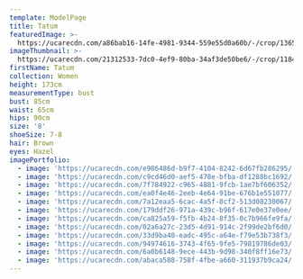 ```yaml
---
template: ModelPage
title: Tatum
featuredImage: >-
  https://ucarecdn.com/a86bab16-14fe-4981-9344-559e55d0a60b/-/crop/1365x988/0,59/-/preview/
imageThumbnail: >-
  https://ucarecdn.com/21312533-7dc0-4ef9-80ba-34af3de50be6/-/crop/1184x1436/113,5/-/preview/
firstName: Tatum
collection: Women
height: 173cm
measurementType: bust
bust: 85cm
waist: 65cm
hips: 90cm
size: '8'
shoeSize: 7-8
hair: Brown
eyes: Hazel
imagePortfolio:
  - image: 'https://ucarecdn.com/e986486d-b9f7-4104-8242-6d67fb286295/'
  - image: 'https://ucarecdn.com/c9cd46d0-aef5-478e-bfba-df1288bc1692/'
  - image: 'https://ucarecdn.com/7f784922-c965-4881-9fcb-1ae7bf606352/'
  - image: 'https://ucarecdn.com/ea0f4e46-2eeb-4e64-91be-676b1e551077/'
  - image: 'https://ucarecdn.com/7a12eaa5-6cac-4a5f-8cf2-513d08230067/'
  - image: 'https://ucarecdn.com/179ddf26-971a-439c-b96f-617e0e37e0ee/'
  - image: 'https://ucarecdn.com/ca825a59-f5fb-4b24-8f35-0c7b966fe9fa/'
  - image: 'https://ucarecdn.com/02a6a27c-23d5-4d91-914c-2f99de2bf6d0/'
  - image: 'https://ucarecdn.com/33d9ba40-eadc-495c-a64e-f79e53b738f3/'
  - image: 'https://ucarecdn.com/94974616-3743-4f65-9fe5-79819786de03/'
  - image: 'https://ucarecdn.com/6a0b6148-9ece-443b-9d98-340f8ff16e73/'
  - image: 'https://ucarecdn.com/abaca588-758f-4fbe-a660-311937b9ca24/'
---
```


